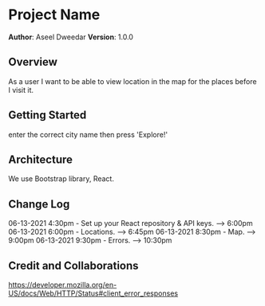 # Project Name

**Author**: Aseel Dweedar
**Version**: 1.0.0

## Overview

As a user I want to be able to view location in the map for the places before I visit it.

## Getting Started

enter the correct city name then press 'Explore!'

## Architecture

We use Bootstrap library, React.

## Change Log

06-13-2021 4:30pm - Set up your React repository & API keys. --> 6:00pm
06-13-2021 6:00pm - Locations. --> 6:45pm
06-13-2021 8:30pm - Map. --> 9:00pm
06-13-2021 9:30pm - Errors. --> 10:30pm

## Credit and Collaborations

https://developer.mozilla.org/en-US/docs/Web/HTTP/Status#client_error_responses
